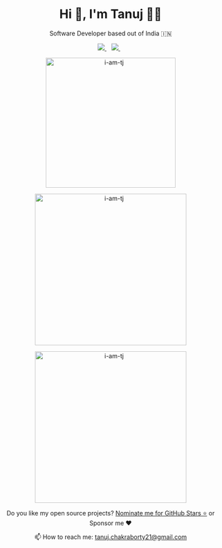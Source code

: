 <h1 align="center">Hi 👋, I'm Tanuj 👨‍💻</h1>

<p align='center'>Software Developer based out of India 🇮🇳</p>

<p align='center'>
  <a href="https://github.com/sponsors/i-am-tj">
    <img src="https://img.shields.io/badge/sponsor-30363D?style=for-the-badge&logo=GitHub-Sponsors&logoColor=#white" />        
  </a>&nbsp;&nbsp;
  <a href="https://www.linkedin.com/in/i-am-tj/">
    <img src="https://img.shields.io/badge/linkedin-%230077B5.svg?&style=for-the-badge&logo=linkedin&logoColor=white" />
  </a>&nbsp;&nbsp;
</p>

<p align='center'><a href="#"><img src="https://github-readme-stats.vercel.app/api/top-langs?username=i-am-tj&show_icons=true&locale=en&layout=compact&theme=dark" width="300" alt="i-am-tj"/></a></p>
<p align='center'><a href="#"><img src="https://github-readme-stats.vercel.app/api?username=i-am-tj&show_icons=true&count_private=true&theme=dark" width="350" alt="i-am-tj"></a></p>
<p align='center'><a href="#"><img src="https://github-readme-streak-stats.herokuapp.com/?user=i-am-tj&theme=dark" width="350" alt="i-am-tj"></a></p>

<p align='center'>
  Do you like my open source projects? <a href='https://stars.github.com/nominate/'>Nominate me for GitHub Stars ⭐</a> or <a href='https://github.com/sponsors/i-am-tj' style='text-decoration:none;'>Sponsor me ❤️</a>
</p>

<p align='center'>
  📫 How to reach me: <a href='mailto:tanuj.chakraborty21@gmail.com'>tanuj.chakraborty21@gmail.com</a>
</p>
